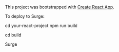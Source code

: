 This project was bootstrapped with [Create React App](https://github.com/facebookincubator/create-react-app).


To deploy to Surge:

cd your-react-project
npm run build

cd build

Surge

